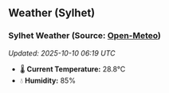 ## Weather (Sylhet)

<!-- WEATHER-START -->
### Sylhet Weather (Source: [Open-Meteo](https://open-meteo.com))
_Updated: 2025-10-10 06:19 UTC_
* 🌡️ **Current Temperature:** 28.8°C
* 💧 **Humidity:** 85%
<!-- WEATHER-END -->



















































































